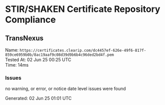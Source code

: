 # STIR/SHAKEN Certificate Repository Compliance

## TransNexus

Name: `https://certificates.clearip.com/dc4457ef-626e-49f6-817f-859ce6959b0b/8ac19aaf9c08d39d9b6b4c96ded2bd4f.pem`\
Tested At: 02 Jun 25 00:25 UTC\
Time: 14ms

### Issues

no warning, or error, or notice date level issues were found

Generated: 02 Jun 25 01:01 UTC